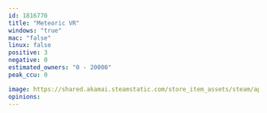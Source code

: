 ```yaml
---
id: 1816770
title: "Meteoric VR"
windows: "true"
mac: "false"
linux: false
positive: 3
negative: 0
estimated_owners: "0 - 20000"
peak_ccu: 0

image: https://shared.akamai.steamstatic.com/store_item_assets/steam/apps/1816770/header.jpg?t=1703179343
opinions:
---
```

